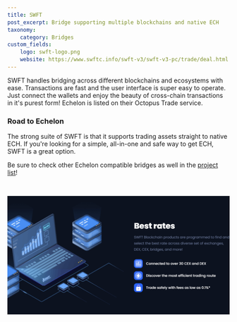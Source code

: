```yaml
---
title: SWFT
post_excerpt: Bridge supporting multiple blockchains and native ECH
taxonomy:
    category: Bridges
custom_fields:
    logo: swft-logo.png
    website: https://www.swftc.info/swft-v3/swft-v3-pc/trade/deal.html
---
```

SWFT handles bridging across different blockchains and ecosystems with ease. Transactions are fast and the user interface is super easy to operate. Just connect the wallets and enjoy the beauty of cross-chain transactions in it's purest form! Echelon is listed on their Octopus Trade service.

### Road to Echelon

The strong suite of SWFT is that it supports trading assets straight to native ECH. If you're looking for a simple, all-in-one and safe way to get ECH, SWFT is a great option.

Be sure to check other Echelon compatible bridges as well in the [project list](https://ech.world/projects/)!

&nbsp;

[![SWFT](/_images/swft-pic2.png "SWFT")](https://www.swftc.info/swft-v3/swft-v3-pc/trade/deal.html)
